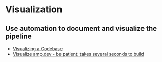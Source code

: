 # Visualization

## Use automation to document and visualize the pipeline
- [Visualizing a Codebase](https://githubnext.com/projects/repo-visualization)
- [Visualize amp.dev - be patient; takes several seconds to build](https://mango-dune-07a8b7110.1.azurestaticapps.net/?repo=ampproject%2Famp.dev)
